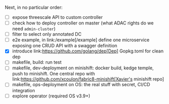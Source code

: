Next, in no particular order:

- [ ] expose threescale API to custom controller
- [ ] check how to deploy controller on master (what ADAC rights do we need `admin-cluster`)
- [ ] filter to select only annotated DC
- [ ] e2e example, in link:/example[/example] define one microservice exposing one CRUD API with a swagger definition
- [X] introduce link:https://github.com/golang/dep[Dep] Gopkg.toml for clean dep
- [ ] makefile, build: run test
- [ ] makefile, dev-deployment on minishift: docker build, kedge temple, push to minishift. One central repo with link:https://github.com/xcoulon/fabric8-minishift[Xavier's minishift repo]
- [ ] makefile, ops-deployment on OS: the real stuff with secret, CI/CD integration
- [ ] explore operator (required OS v3.9+)